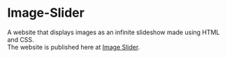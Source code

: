 # Image-Slider
A website that displays images as an infinite slideshow made using HTML and CSS. <br>
The website is published here at [Image Slider](https://nexile-varun.github.io/Image-Slider/).
